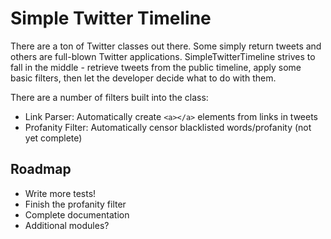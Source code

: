 # Simple Twitter Timeline

There are a ton of Twitter classes out there. Some simply return tweets and others are full-blown Twitter applications. SimpleTwitterTimeline strives to fall in the middle - retrieve tweets from the public timeline, apply some basic filters, then let the developer decide what to do with them.

There are a number of filters built into the class:

* Link Parser: Automatically create `<a></a>` elements from links in tweets
* Profanity Filter: Automatically censor blacklisted words/profanity (not yet complete)

## Roadmap

* Write more tests!
* Finish the profanity filter
* Complete documentation
* Additional modules?